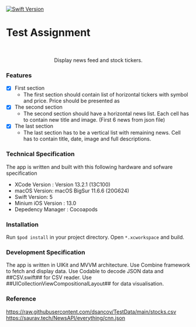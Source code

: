 [![Swift Version][swift-image]][swift-url]

# Test Assignment
<br />
<p align="center">
  <p align="center">
    Display news feed and stock tickers.
  </p>
</p>

### Features

- [x] First section
    - The first section should contain list of horizontal tickers with symbol and price. Price should be presented as
- [x] The second section
  - The second section should have a horizontal news list. Each cell has to contain new title and image. (First 6 news from json file)
- [x] The last section
  - The last section has to be a vertical list with remaining news. Cell has to contain title, date, image and full descriptions.

### Technical Specification

The app is written and built with this following hardware and sofware specification

- XCode Version : Version 13.2.1 (13C100)
- macOS Version: macOS BigSur 11.6.6 (20G624)
- Swift Version: 5
- Minium iOS Version : 13.0
- Depedency Manager : Cocoapods

### Installation
Run ```$pod install``` in your project directory.
Open ```*.xcworkspace``` and build.

### Development Specification

The app is written in UIKit and MVVM architecture.
Use Combine framework to fetch and display data.
Use Codable to decode JSON data and ##CSV.swift## for CSV reader.
Use ##UICollectionViewCompositionalLayout## for data visualisation.

### Reference

https://raw.githubusercontent.com/dsancov/TestData/main/stocks.csv
https://saurav.tech/NewsAPI/everything/cnn.json

[swift-image]:https://img.shields.io/badge/swift-5.0-orange.svg
[swift-url]: https://swift.org/
